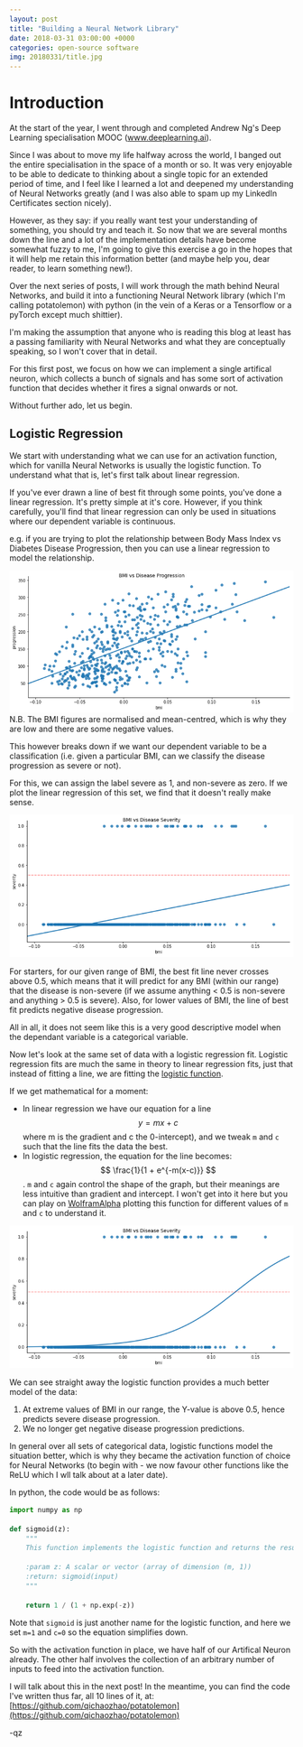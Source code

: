 ```yaml
---
layout: post
title: "Building a Neural Network Library"
date: 2018-03-31 03:00:00 +0000
categories: open-source software
img: 20180331/title.jpg
---
```


# Introduction

At the start of the year, I went through and completed Andrew Ng's Deep Learning specialisation MOOC (www.deeplearning.ai).

Since I was about to move my life halfway across the world, I banged out the entire specialisation in the space of a month or so. It was very enjoyable to be able to dedicate to thinking about a single topic for an extended period of time, and I feel like I learned a lot and deepened my understanding of Neural Networks greatly (and I was also able to spam up my LinkedIn Certificates section nicely).

However, as they say: if you really want test your understanding of something, you should try and teach it. So now that we are several months down the line and a lot of the implementation details have become somewhat fuzzy to me, I'm going to give this exercise a go in the hopes that it will help me retain this information better (and maybe help you, dear reader, to learn something new!).

Over the next series of posts, I will work through the math behind Neural Networks, and build it into a functioning Neural Network library (which I'm calling potatolemon) with python (in the vein of a Keras or a Tensorflow or a pyTorch except much shittier).

I'm making the assumption that anyone who is reading this blog at least has a passing familiarity with Neural Networks and what they are conceptually speaking, so I won't cover that in detail.

For this first post, we focus on how we can implement a single artifical neuron, which collects a bunch of signals and has some sort of activation function that decides whether it fires a signal onwards or not.

Without further ado, let us begin.

## Logistic Regression

We start with understanding what we can use for an activation function, which for vanilla Neural Networks is usually the logistic function. To understand what that is, let's first talk about linear regression.

If you've ever drawn a line of best fit through some points, you've done a linear regression. It's pretty simple at it's core. However, if you think carefully, you'll find that linear regression can only be used in situations where our dependent variable is continuous.

e.g. if you are trying to plot the relationship between Body Mass Index vs Diabetes Disease Progression, then you can use a linear regression to model the relationship.

![Figure 1](/images/20180331/fig_1_linear_regression.png)
N.B. The BMI figures are normalised and mean-centred, which is why they are low and there are some negative values.

This however breaks down if we want our dependent variable to be a classification (i.e. given a particular BMI, can we classify the disease progression as severe or not).

For this, we can assign the label severe as 1, and non-severe as zero. If we plot the linear regression of this set, we find that it doesn't really make sense.

![Figure 2](/images/20180331/fig_2_linear_regression_category.png)

For starters, for our given range of BMI, the best fit line never crosses above 0.5, which means that it will predict for any BMI (within our range) that the disease is non-severe (if we assume anything < 0.5 is non-severe and anything > 0.5 is severe). Also, for lower values of BMI, the line of best fit predicts negative disease progression.

All in all, it does not seem like this is a very good descriptive model when the dependant variable is a categorical variable.

Now let's look at the same set of data with a logistic regression fit. Logistic regression fits are much the same in theory to linear regression fits, just that instead of fitting a line, we are fitting the [logistic function](https://en.wikipedia.org/wiki/Logistic_function).

If we get mathematical for a moment:

- In linear regression we have our equation for a line $$ y=mx+c $$ where m is the gradient and c the 0-intercept), and we tweak `m` and `c` such that the line fits the data the best.
- In logistic regression, the equation for the line becomes: $$ \frac{1}{1 + e^{-m(x-c)}} $$. `m` and `c` again control the shape of the graph, but their meanings are less intuitive than gradient and intercept. I won't get into it here but you can play on [WolframAlpha](https://www.wolframalpha.com/) plotting this function for different values of `m` and `c` to understand it.

![Figure 3](/images/20180331/fig_3_logistic_regression.png)

We can see straight away the logistic function provides a much better model of the data:

1. At extreme values of BMI in our range, the Y-value is above 0.5, hence predicts severe disease progression.
2. We no longer get negative disease progression predictions.

In general over all sets of categorical data, logistic functions model the situation better, which is why they became the activation function of choice for Neural Networks (to begin with - we now favour other functions like the ReLU which I wll talk about at a later date).

In python, the code would be as follows:

```python
import numpy as np

def sigmoid(z):
    """
    This function implements the logistic function and returns the result. It can operate on vectors.

    :param z: A scalar or vector (array of dimension (m, 1))
    :return: sigmoid(input)
    """

    return 1 / (1 + np.exp(-z))
```

Note that `sigmoid` is just another name for the logistic function, and here we set `m=1` and `c=0` so the equation simplifies down.

So with the activation function in place, we have half of our Artifical Neuron already. The other half involves the collection of an arbitrary number of inputs to feed into the activation function.

I will talk about this in the next post! In the meantime, you can find the code I've written thus far, all 10 lines of it, at: [https://github.com/qichaozhao/potatolemon](https://github.com/qichaozhao/potatolemon)

-qz
